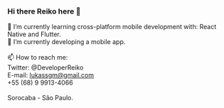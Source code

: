 ### Hi there Reiko here 👋
🌱 I’m currently learning cross-platform mobile development with: React Native and Flutter. 
<br>
🔭 I’m currently developing a mobile app.
<br><br>
📫 How to reach me: <br>
Twitter: @DeveloperReiko <br>
E-mail: lukassgm@gmail.com <br>
+55 (68) 9 9913-4066
<br><br>
Sorocaba - São Paulo.
<!--
**Reiko-Developer/Reiko-Developer** is a ✨ _special_ ✨ repository because its `README.md` (this file) appears on your GitHub profile.

Here are some ideas to get you started:

- 🔭 I’m currently working on ...
- 🌱 I’m currently learning ...
- 👯 I’m looking to collaborate on ...
- 🤔 I’m looking for help with ...
- 💬 Ask me about ...
- 📫 How to reach me: ...
- 😄 Pronouns: ...
- ⚡ Fun fact: ...
-->
